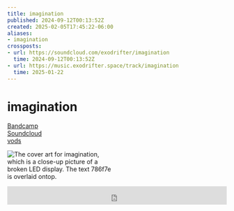 ```yaml
---
title: imagination
published: 2024-09-12T00:13:52Z
created: 2025-02-05T17:45:22-06:00
aliases:
- imagination
crossposts:
- url: https://soundcloud.com/exodrifter/imagination
  time: 2024-09-12T00:13:52Z
- url: https://music.exodrifter.space/track/imagination
  time: 2025-01-22
---
```


# imagination

<div class="flex">
<div><i class="ri-store-2-fill"></i> <a href="https://music.exodrifter.space/track/imagination">Bandcamp</a></div>
<div><i class="ri-soundcloud-2-fill"></i> <a href="https://soundcloud.com/exodrifter/imagination">Soundcloud</a></div>
<div><i class="ri-video-fill"></i> <a href="https://vods.exodrifter.space/tag/song-imagination">vods</a></div>
</div>

<div style="width: 50%;">

![The cover art for imagination, which is a close-up picture of a broken LED display. The text 786f7e is overlaid ontop.](imagination.png)

</div>

<iframe style="border: 0; width: 100%; max-width: 700px; height: 42px;" src="https://bandcamp.com/EmbeddedPlayer/album=253081176/size=small/bgcol=ffffff/linkcol=0687f5/track=2344694617/transparent=true/" seamless><a href="https://music.exodrifter.space/album/future-formant">future formant by exodrifter</a></iframe>
